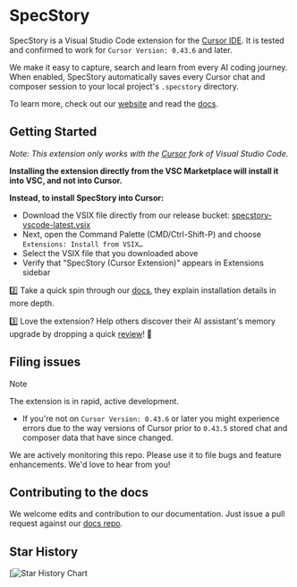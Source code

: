 # SpecStory

SpecStory is a Visual Studio Code extension for the [Cursor IDE](https://www.cursor.com/). It is tested and confirmed to work for `Cursor Version: 0.43.6` and later.

We make it easy to capture, search and learn from every AI coding journey. When enabled, SpecStory automatically saves every Cursor chat and composer session to your local project's `.specstory` directory.

To learn more, check out our [website](https://specstory.com/) and read the [docs](https://docs.specstory.com/introduction).

## Getting Started

_Note: This extension only works with the [Cursor](https://www.cursor.com/) fork of Visual Studio Code._

**Installing the extension directly from the VSC Marketplace will install it into VSC, and not into Cursor.**

**Instead, to install SpecStory into Cursor:**

- Download the VSIX file directly from our release bucket: [specstory-vscode-latest.vsix](https://static.specstory.com/vscode-extension/releases/specstory-vscode-latest.vsix)
- Next, open the Command Palette (CMD/Ctrl-Shift-P) and choose `Extensions: Install from VSIX…`
- Select the VSIX file that you downloaded above
- Verify that "SpecStory (Cursor Extension)" appears in Extensions sidebar

2️⃣ Take a quick spin through our [docs](https://docs.specstory.com/introduction), they explain installation details in more depth. 

3️⃣ Love the extension? Help others discover their AI assistant's memory upgrade by dropping a quick [review](https://marketplace.visualstudio.com/items?itemName=SpecStory.specstory-vscode&ssr=false#review-details)! 🧠

## Filing issues

> [!NOTE]
The extension is in rapid, active development.

- If you're not on `Cursor Version: 0.43.6` or later you might experience errors due to the way versions of Cursor prior to `0.43.5` stored chat and composer data that have since changed.
 

We are actively monitoring this repo. Please use it to file bugs and feature enhancements. We'd love to hear from you!

## Contributing to the docs

We welcome edits and contribution to our documentation. Just issue a pull request against our [docs repo](https://github.com/specstoryai/docs/).

## Star History

[![Star History Chart](https://api.star-history.com/svg?repos=specstoryai/getspecstory&type=Date)
